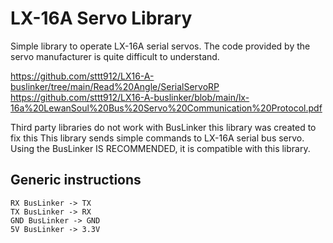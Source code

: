 # LX-16A Servo Library

Simple library to operate LX-16A serial servos.
The code provided by the servo manufacturer is quite difficult to understand.


https://github.com/sttt912/LX16-A-buslinker/tree/main/Read%20Angle/SerialServoRP
https://github.com/sttt912/LX16-A-buslinker/blob/main/lx-16a%20LewanSoul%20Bus%20Servo%20Communication%20Protocol.pdf

Third party libraries do not work with BusLinker this library was created to fix this
This library sends simple commands to LX-16A serial bus servo.
Using the BusLinker IS RECOMMENDED, it is compatible with this library.

## Generic instructions

```
RX BusLinker -> TX 
TX BusLinker -> RX
GND BusLinker -> GND
5V BusLinker -> 3.3V 
```